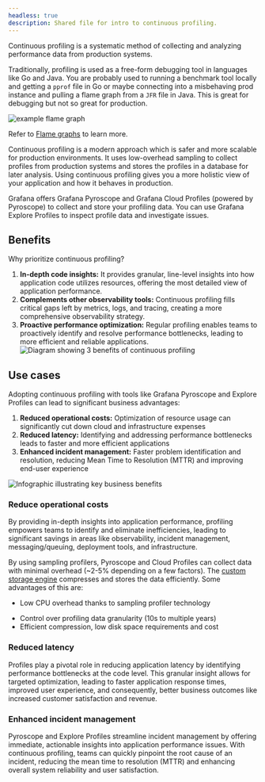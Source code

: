 ```yaml
---
headless: true
description: Shared file for intro to continuous profiling.
---
```


[//]: # 'When to use continuous profiling.'
[//]: # 'This shared file is included in these locations:'
[//]: # '/pyroscope/docs/sources/introduction/continuous-profiling.md'
[//]: # '/website/content/grafana-cloud/monitor-applications/profiles/introduction/continuous-profiling.md'
[//]: #
[//]: # 'If you make changes to this file, verify that the meaning and content are not changed in any place where the file is included.'
[//]: # 'Any links should be fully qualified and not relative: /docs/grafana/ instead of ../grafana/.'

<!--  When to use continuous profiling -->

Continuous profiling is a systematic method of collecting and analyzing performance data from production systems.

Traditionally, profiling is used as a free-form debugging tool in languages like Go and Java.
You are probably used to running a benchmark tool locally and getting a `pprof` file in Go or maybe connecting into a misbehaving prod instance and pulling a flame graph from a `JFR` file in Java.
This is great for debugging but not so great for production.

![example flame graph](https://grafana.com/static/img/pyroscope/pyroscope-ui-single-2023-11-30.png)

Refer to [Flame graphs](ref:flame-graphs) to learn more.

Continuous profiling is a modern approach which is safer and more scalable for production environments.
It uses low-overhead sampling to collect profiles from production systems and stores the profiles in a database for later analysis.
Using continuous profiling gives you a more holistic view of your application and how it behaves in production.

Grafana offers Grafana Pyroscope and Grafana Cloud Profiles (powered by Pyroscope) to collect and store your profiling data.
You can use Grafana Explore Profiles to inspect profile data and investigate issues.

## Benefits

Why prioritize continuous profiling?

1. **In-depth code insights:** It provides granular, line-level insights into how application code utilizes resources, offering the most detailed view of application performance.
2. **Complements other observability tools:** Continuous profiling fills critical gaps left by metrics, logs, and tracing, creating a more comprehensive observability strategy.
3. **Proactive performance optimization:** Regular profiling enables teams to proactively identify and resolve performance bottlenecks, leading to more efficient and reliable applications.
![Diagram showing 3 benefits of continuous profiling](https://grafana.com/static/img/pyroscope/profiling-use-cases-diagram.png)

## Use cases

Adopting continuous profiling with tools like Grafana Pyroscope and Explore Profiles can lead to significant business advantages:

1. **Reduced operational costs:** Optimization of resource usage can significantly cut down cloud and infrastructure expenses
2. **Reduced latency:** Identifying and addressing performance bottlenecks leads to faster and more efficient applications
3. **Enhanced incident management:** Faster problem identification and resolution, reducing Mean Time to Resolution (MTTR) and improving end-user experience

![Infographic illustrating key business benefits](https://grafana.com/static/img/pyroscope/cost-cutting-diagram.png)

### Reduce operational costs

By providing in-depth insights into application performance, profiling empowers teams to identify and eliminate inefficiencies, leading to significant savings in areas like observability, incident management, messaging/queuing, deployment tools, and infrastructure.

<!-- vale Grafana.Spelling = NO -->
By using sampling profilers, Pyroscope and Cloud Profiles can collect data with minimal overhead (~2-5% depending on a few factors).
The [custom storage engine](https://grafana.com/docs/pyroscope/<PYROSCOPE_VERSION>/reference-pyroscope-architecture/about-grafana-pyroscope-architecture/) compresses and stores the data efficiently.
Some advantages of this are:

- Low CPU overhead thanks to sampling profiler technology
<!-- vale Grafana.Spelling = YES -->
- Control over profiling data granularity (10s to multiple years)
- Efficient compression, low disk space requirements and cost

### Reduced latency

Profiles play a pivotal role in reducing application latency by identifying performance bottlenecks at the code level.
This granular insight allows for targeted optimization, leading to faster application response times, improved user experience, and consequently, better business outcomes like increased customer satisfaction and revenue.

### Enhanced incident management

Pyroscope and Explore Profiles streamline incident management by offering immediate, actionable insights into application performance issues.
With continuous profiling, teams can quickly pinpoint the root cause of an incident, reducing the mean time to resolution (MTTR) and enhancing overall system reliability and user satisfaction.